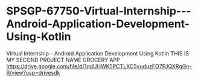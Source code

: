 # SPSGP-67750-Virtual-Internship---Android-Application-Development-Using-Kotlin
Virtual Internship - Android Application Development Using Kotlin
THIS IS MY SECOND PROJECT NAME GROCERY APP
https://drive.google.com/file/d/1qdUHWK5PCTLXC5vuduzFO7PJQXRgGn-R/view?usp=drivesdk
